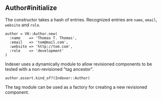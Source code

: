 ## Author#initialize

The constructor takes a hash of entries. Recognized entries
are `name`, `email`, `website` and `role`.

    author = V0::Author.new(
      :name    => 'Thomas T. Thomas',
      :email   => 'tom@mail.com',
      :website => 'http://tom.com',
      :role    => 'development'
    )

Indexer uses a dynamically module to allow revisioned components
to be tested with a non-revisioned "tag ancestor".

    author.assert.kind_of?(Indexer::Author)

The tag module can be used as a factory for creating a new 
revisioned component.

